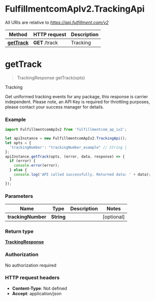# FulfillmentcomApIv2.TrackingApi

All URIs are relative to *https://api.fulfillment.com/v2*

Method | HTTP request | Description
------------- | ------------- | -------------
[**getTrack**](TrackingApi.md#getTrack) | **GET** /track | Tracking

<a name="getTrack"></a>
# **getTrack**
> TrackingResponse getTrack(opts)

Tracking

Get uniformed tracking events for any package, this response is carrier independent. Please note, an API Key is required for throttling purposes, please contact your success manager for details.

### Example
```javascript
import FulfillmentcomApIv2 from 'fulfillmentcom_ap_iv2';

let apiInstance = new FulfillmentcomApIv2.TrackingApi();
let opts = { 
  'trackingNumber': "trackingNumber_example" // String | 
};
apiInstance.getTrack(opts, (error, data, response) => {
  if (error) {
    console.error(error);
  } else {
    console.log('API called successfully. Returned data: ' + data);
  }
});
```

### Parameters

Name | Type | Description  | Notes
------------- | ------------- | ------------- | -------------
 **trackingNumber** | **String**|  | [optional] 

### Return type

[**TrackingResponse**](TrackingResponse.md)

### Authorization

No authorization required

### HTTP request headers

 - **Content-Type**: Not defined
 - **Accept**: application/json

